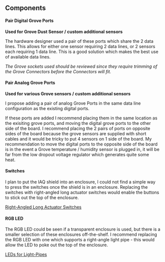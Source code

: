 ## Components
#### Pair Digital Grove Ports
<b>Used for Grove Dust Sensor / custom additional sensors</b>

The hardware designer used a pair of these ports which share the 2 data lines. This allows for either one sensor requiring 2 data lines, or 2 sensors each requiring 1 data line. This is a good solution which makes the best use of available data lines.

<i>The Grove sockets used should be reviewed since they require trimming of the Grove Connectors before the Connectors will fit.</i>
#### Pair Analog Grove Ports
<b>Used for various Grove sensors / custom additional sensors</b>

I propose adding a pair of analog Grove Ports in the same data line configuration as the existing digital ports. 

If these ports are added I recommend placing them in the same location as the exisiting grove ports, and moving the digital grove ports to the other side of the board. I recommend placing the 2 pairs of ports on opposite sides of the board because the grove sensors are supplied with short cables and it would be tricky to put 4 sensors on 1 side of the board. My recommendation to move the digital ports to the opposite side of the board is in the event a Grove temperature / humidity sensor is plugged in, it will be far from the low dropout voltage regulator which generates quite some heat.

#### Switches
I plan to put the IAQ shield into an enclosure, I could not find a simple way to press the switches once the shield is in an enclosure. Replacing the switches with right-angled long actuator switches would enable the buttons to stick out the top of the enclosure. 

<a href="http://www.digikey.com/product-detail/en/TL1105SF160Q/EG1839-ND/13532">Right-Angled Long Actuator Switches</a>
#### RGB LED
The RGB LED could be seen if a transparent enclosure is used, but there is a smaller selection of these enclosures off-the-shelf. I recommend replacing the RGB LED with one which supports a right-angle light pipe - this would allow the LED to poke out the top of the enclosure.

<a href="http://www.digikey.ca/Web%20Export/Supplier%20Content/Dialight_350/PDF/dialight-sg-surface-mount-leds.pdf?redirected=1">LEDs for Light-Pipes</a>
